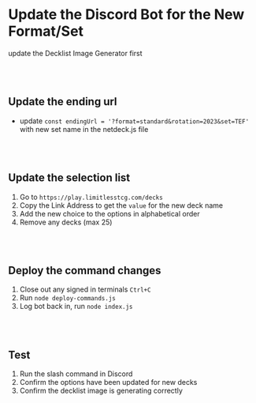 # Update the Discord Bot for the New Format/Set

update the Decklist Image Generator first

<br><br>

## Update the ending url

-   update `const endingUrl = '?format=standard&rotation=2023&set=TEF'` with new set name in the netdeck.js file

<br><br>

## Update the selection list

1. Go to `https://play.limitlesstcg.com/decks`
2. Copy the Link Address to get the `value` for the new deck name
3. Add the new choice to the options in alphabetical order
4. Remove any decks (max 25)

<br><br>

## Deploy the command changes

1. Close out any signed in terminals `Ctrl+C`
2. Run `node deploy-commands.js`
3. Log bot back in, run `node index.js`

<br><br>

## Test

1. Run the slash command in Discord
2. Confirm the options have been updated for new decks
3. Confirm the decklist image is generating correctly
